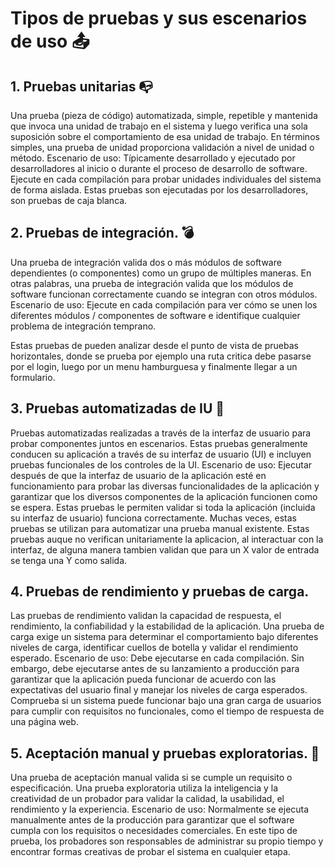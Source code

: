 # Tipos de pruebas y sus escenarios de uso :outbox_tray:

## 1. Pruebas unitarias :mailbox_with_no_mail:

Una prueba (pieza de código) automatizada, simple, repetible y mantenida que invoca una unidad de trabajo en el sistema y luego verifica una sola suposición sobre el comportamiento de esa unidad de trabajo. En términos simples, una prueba de unidad proporciona validación a nivel de unidad o método.
Escenario de uso:
Típicamente desarrollado y ejecutado por desarrolladores al inicio o durante el proceso de desarrollo de software.
Ejecute en cada compilación para probar unidades individuales del sistema de forma aislada.
Estas pruebas son ejecutadas por los desarrolladores, son pruebas de caja blanca.

## 2. Pruebas de integración. :bomb:

Una prueba de integración valida dos o más módulos de software dependientes (o componentes) como un grupo de múltiples maneras. En otras palabras, una prueba de integración valida que los módulos de software funcionan correctamente cuando se integran con otros módulos.
Escenario de uso:
Ejecute en cada compilación para ver cómo se unen los diferentes módulos / componentes de software e identifique cualquier problema de integración temprano.

Estas pruebas de pueden analizar desde el punto de vista de pruebas horizontales, donde se prueba por ejemplo una ruta critica debe pasarse por el login, luego por un menu hamburguesa y finalmente llegar a un formulario.

## 3. Pruebas automatizadas de IU :ledger:

Pruebas automatizadas realizadas a través de la interfaz de usuario para probar componentes juntos en escenarios. Estas pruebas generalmente conducen su aplicación a través de su interfaz de usuario (UI) e incluyen pruebas funcionales de los controles de la UI.
Escenario de uso:
Ejecutar después de que la interfaz de usuario de la aplicación esté en funcionamiento para probar las diversas funcionalidades de la aplicación y garantizar que los diversos componentes de la aplicación funcionen como se espera.
Estas pruebas le permiten validar si toda la aplicación (incluida su interfaz de usuario) funciona correctamente.
Muchas veces, estas pruebas se utilizan para automatizar una prueba manual existente.
Estas pruebas auque no verifican unitariamente la aplicacion, al interactuar con la interfaz, de alguna manera tambien validan que para un X valor de entrada se tenga una  Y  como salida.

## 4. Pruebas de rendimiento y pruebas de carga.

Las pruebas de rendimiento validan la capacidad de respuesta, el rendimiento, la confiabilidad y la estabilidad de la aplicación. Una prueba de carga exige un sistema para determinar el comportamiento bajo diferentes niveles de carga, identificar cuellos de botella y validar el rendimiento esperado.
Escenario de uso:
Debe ejecutarse en cada compilación. Sin embargo, debe ejecutarse antes de su lanzamiento a producción para garantizar que la aplicación pueda funcionar de acuerdo con las expectativas del usuario final y manejar los niveles de carga esperados.
Comprueba si un sistema puede funcionar bajo una gran carga de usuarios para cumplir con requisitos no funcionales, como el tiempo de respuesta de una página web.

## 5. Aceptación manual y pruebas exploratorias. :dart:

Una prueba de aceptación manual valida si se cumple un requisito o especificación. Una prueba exploratoria utiliza la inteligencia y la creatividad de un probador para validar la calidad, la usabilidad, el rendimiento y la experiencia.
Escenario de uso:
Normalmente se ejecuta manualmente antes de la producción para garantizar que el software cumpla con los requisitos o necesidades comerciales.
En este tipo de prueba, los probadores son responsables de administrar su propio tiempo y encontrar formas creativas de probar el sistema en cualquier etapa.
